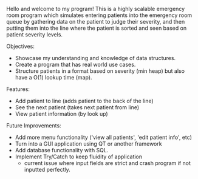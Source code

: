 Hello and welcome to my program! This is a highly scalable emergency room program which simulates entering patients
into the emergency room queue by gathering data on the patient to judge their severity, and then putting
them into the line where the patient is sorted and seen based on patient severity levels.

Objectives:
  - Showcase my understanding and knowledge of data structures.
  - Create a program that has real world use cases.
  - Structure patients in a format based on severity (min heap) but also have a O(1) lookup time (map).

Features:
  - Add patient to line (adds patient to the back of the line)
  - See the next patient (takes next patient from line)
  - View patient information (by look up)

Future Improvements:
  - Add more menu functionality ('view all patients', 'edit patient info', etc)
  - Turn into a GUI application using QT or another framework
  - Add database functionality with SQL.
  - Implement Try/Catch to keep fluidity of application
    + current issue where input fields are strict and crash program if not inputted perfectly. 
